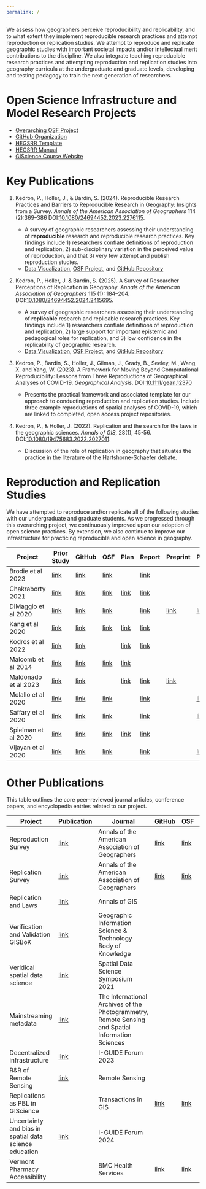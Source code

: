 ```yaml
---
permalink: /
---
```


We assess how geographers perceive reproducibility and replicability, and to what extent they implement reproducible research practices and attempt reproduction or replication studies.
We attempt to reproduce and replicate geographic studies with important societal impacts and/or intellectual merit contributions to the discipline.
We also integrate teaching reproducible research practices and attempting reproduction and replication studies into geography curricula at the undergraduate and graduate levels, developing and testing pedagogy to train the next generation of researchers.

# Open Science Infrastructure and Model Research Projects
- [Overarching OSF Project](https://doi.org/10.17605/OSF.IO/C5A2R)
- [GitHub Organization](https://www.github.com/HEGSRR)
- [HEGSRR Template](https://www.github.com/HEGSRR/HEGSRR-Template)
- [HEGSRR Manual](https://www.github.com/HEGSRR/HEGSRR-Manual)
- [GIScience Course Website](https://opengisci.github.io)

# Key Publications

1. Kedron, P., Holler, J., & Bardin, S. (2024). Reproducible Research Practices and Barriers to Reproducible Research in Geography: Insights from a Survey. *Annals of the American Association of Geographers* 114 (2):369–386 DOI:[10.1080/24694452.2023.2276115](http://doi.org/10.1080/24694452.2023.2276115).
   - A survey of geographic researchers assessing their understanding of **reproducible** research and reproducible research practices. Key findings include 1) researchers conflate definitions of reproduction and replication, 2) sub-disciplinary variation in the perceived value of reproduction, and that 3) very few attempt and publish reproduction studies.
   - [Data Visualization](https://doi.org/10.17605/OSF.IO/B47XU), [OSF Project](https://doi.org/10.17605/OSF.IO/5YEQ8), and [GitHub Repository](https://github.com/HEGSRR/OR-Reproducibility-in-Geography-Survey)

1. Kedron, P., Holler, J. & Bardin, S. (2025). A Survey of Researcher Perceptions of Replication in Geography. *Annals of the American Association of Geographers* 115 (1): 184–204. DOI:[10.1080/24694452.2024.2415695](https://doi.org/10.1080/24694452.2024.2415695).
   - A survey of geographic researchers assessing their understanding of **replicable** research and replicable research practices. Key findings include 1) researchers conflate definitions of reproduction and replication, 2) large support for important epistemic and pedagogical roles for replication, and 3) low confidence in the replicability of geographic research.
   - [Data Visualization](https://doi.org/10.17605/OSF.IO/KUCHA), [OSF Project](https://doi.org/10.17605/OSF.IO/X6QRK), and [GitHub Repository](https://github.com/HEGSRR/OR-Replicability-in-Geography-Survey)

1. Kedron, P., Bardin, S., Holler, J., Gilman, J., Grady, B., Seeley, M., Wang, X. and Yang, W. (2023). A Framework for Moving Beyond Computational Reproducibility: Lessons from Three Reproductions of Geographical Analyses of COVID-19. *Geographical Analysis*. DOI:[10.1111/gean.12370](http://doi.org/10.1111/gean.12370)
   - Presents the practical framework and associated template for our approach to conducting reproduction and replication studies. Include three example reproductions of spatial analyses of COVID-19, which are linked to completed, open access project repositories.

1. Kedron, P., & Holler, J. (2022). Replication and the search for the laws in the geographic sciences. *Annals of GIS*, 28(1), 45-56. DOI:[10.1080/19475683.2022.2027011](https://doi.org/10.1080/19475683.2022.2027011).
   - Discussion of the role of replication in geography that situates the practice in the literature of the Hartshorne-Schaefer debate.

# Reproduction and Replication Studies

We have attempted to reproduce and/or replicate all of the following studies with our undergraduate and graduate students.
As we progressed through this overarching project, we continuously improved upon our adoption of open science practices.
By extension, we also continue to improve our infrastructure for practicing reproducible and open science in geography.

Project | Prior Study | GitHub | OSF | Plan | Report | Preprint | Publication | 
| --- | --- | --- | --- | --- | --- | --- | --- | 
Brodie et al 2023 | [link](https://doi.org/10.1038/s41586-023-06410-z) | [link](https://github.com/HEGSRR/RPl-Brodie-2023) | [link](https://doi.org/10.17605/OSF.IO/QDBU2) |  | [link](https://github.com/HEGSRR/RPl-Brodie-2023/blob/main/docs/report/RPL-Report.pdf) |  | 
Chakraborty 2021 | [link](https://doi.org/10.1016/j.dhjo.2020.101007) | [link](https://github.com/HEGSRR/RPr-Chakraborty-2021) | [link](https://doi.org/10.17605/OSF.IO/S5MTQ) | [link](https://doi.org/10.17605/OSF.IO/MJXHD) | [link](https://doi.org/10.17605/OSF.IO/647EX) |  | 
DiMaggio et al 2020 | [link](https://doi.org/10.1016/j.annepidem.2020.08.012) | [link](https://github.com/HEGSRR/RPl-DiMaggio-2021) | [link](https://doi.org/10.17605/OSF.IO/N32GE) |  | [link](https://github.com/HEGSRR/RPl-DiMaggio-2021/blob/main/docs/report/report.md) | [link](http://doi.org/10.2139/ssrn.3995296) | [link](https://doi.org/10.1016/j.annepidem.2022.05.005)
Kang et al 2020 | [link](https://doi.org/10.1186/s12942-020-00229-x) | [link](https://github.com/HEGSRR/RPr-Kang-2020 ) | [link](https://doi.org/10.17605/OSF.IO/N92V3) | [link](https://github.com/HEGSRR/RPr-Kang-2020/blob/main/docs/report/preanalysis.md) | [link](https://github.com/HEGSRR/RPr-Kang-2020/blob/main/docs/report/02-COVID-19Acc-Original.pdf) |  | 
Kodros et al 2022 | [link](https://doi.org/10.1038/s41467-022-33372-z) | [link](https://github.com/geog210c/Reproduction-Kodros2022-Unequal-Exposure-Metals-Segregation ) |  | [link](https://github.com/geog210c/Reproduction-Kodros2022-Unequal-Exposure-Metals-Segregation/blob/main/docs/report/preanalysis_plan.pdf) | [link](https://github.com/geog210c/Reproduction-Kodros2022-Unequal-Exposure-Metals-Segregation/blob/main/docs/report/final_report.pdf) |  | 
Malcomb et al 2014 | [link](https://doi.org/10.1016/j.apgeog.2014.01.004) | [link](https://github.com/HEGSRR/RPr-Malcomb-2014) | [link](https://doi.org/10.17605/OSF.IO/MGSR4) | [link](https://github.com/HEGSRR/RPr-Malcomb-2014/blob/main/docs/report/preanalysis.md) |  |  | 
Maldonado et al 2023 | [link](https://doi.org/10.1007/s10903-022-01376-y) | [link](https://github.com/geog210c/Reproduction-Maldonado2022-Social-Determinants-Hypertension-Latino-Destinations) |  | [link](https://github.com/geog210c/Reproduction-Maldonado2022-Social-Determinants-Hypertension-Latino-Destinations/blob/main/docs/report/analysis_plan.md ) | [link](https://github.com/geog210c/Reproduction-Maldonado2022-Social-Determinants-Hypertension-Latino-Destinations/blob/main/docs/report/final_report.md) | [link](https://doi.org/10.21203/rs.3.rs-5876157/v1) | 
Molallo et al 2020 | [link](https://doi.org/10.1016/j.scitotenv.2020.138884) | [link](https://github.com/HEGSRR/RPr-Mollalo-2020) | [link](https://doi.org/10.17605/OSF.IO/E43KQ ) |  | [link](https://github.com/HEGSRR/RPr-Mollalo-2020/blob/main/docs/report/RP-Mollalo-Report.pdf) |  | [link](https://doi.org/10.1111/gean.12370)
Saffary et al 2020 | [link](https://doi.org/10.3389/fpubh.2020.579190) | [link](https://github.com/HEGSRR/RPr-Saffary-2020) | [link](https://doi.org/10.17605/OSF.IO/QFKG4) |  | [link](https://github.com/HEGSRR/RPr-Saffary-2020/blob/main/docs/report/RP-Saffary-Report.pdf ) |  | [link](https://doi.org/10.1111/gean.12370)
Spielman et al 2020 | [link](https://doi.org/10.1007/s11069-019-03820-z) | [link](https://github.com/HEGSRR/RPl-Spielman-2020) | [link](https://doi.org/10.17605/OSF.IO/DZPE9) | [link](https://doi.org/10.17605/OSF.IO/9NTDS) | [link](https://doi.org/10.17605/OSF.IO/4S62B) |  | 
Vijayan et al 2020 | [link](https://doi.org/10.1093/cid/ciaa1692) | [link](https://github.com/HEGSRR/RP-Vijayan-2020) | [link](https://doi.org/10.17605/OSF.IO/MY5DZ) |  | [link](https://github.com/HEGSRR/RP-Vijayan-2020/blob/main/docs/report/RP-Vijayan-Report.pdf) |  | [link](https://doi.org/10.1111/gean.12370)

# Other Publications

This table outlines the core peer-reviewed journal articles, conference papers, and encyclopedia entries related to our project.

Project | Publication | Journal | GitHub | OSF | Plan | Report | Preprint | Website
| --- | --- | --- | --- | --- | --- | --- | --- | --- |
Reproduction Survey | [link](https://doi.org/10.1080/24694452.2023.2276115) | Annals of the American Association of Geographers | [link](https://github.com/HEGSRR/OR-Reproducibility-in-Geography-Survey) | [link](https://doi.org/10.17605/OSF.IO/5YEQ8) | [link](https://doi.org/10.17605/OSF.IO/6ZJCP) |  | [link](https://doi.org/10.31219/osf.io/nyrq9) | [link](https://doi.org/10.17605/OSF.IO/B47XU)
Replication Survey | [link](https://doi.org/10.1080/24694452.2024.2415695) | Annals of the American Association of Geographers | [link](https://github.com/HEGSRR/OR-Replicability-in-Geography-Survey) | [link](https://doi.org/10.17605/OSF.IO/X6QRK) | [link](https://doi.org/10.17605/OSF.IO/A4NWG) |  | [link](https://doi.org/10.31222/osf.io/cgvzp_v1) | [link](https://doi.org/10.17605/OSF.IO/KUCHA)
Replication and Laws | [link](https://doi.org/10.1080/19475683.2022.2027011) | Annals of GIS |  |  |  |  |  | 
Verification and Validation GISBoK | [link](https://doi.org/10.22224/gistbok/2024.1.13) | Geographic Information Science & Technology Body of Knowledge |  |  |  |  |  | 
Veridical spatial data science | [link](https://doi.org/10.25436/E20016) | Spatial Data Science Symposium 2021 |  |  |  |  |  | 
Mainstreaming metadata | [link](https://doi.org/10.5194/isprs-archives-XLVIII-4-W1-2022-201-2022) | The International Archives of the Photogrammetry, Remote Sensing and Spatial Information Sciences |  |  |  |  |  | 
Decentralized infrastructure | [link](https://doi.org/10.5703/1288284317675) | I-GUIDE Forum 2023 |  |  |  |  |  | 
R&R of Remote Sensing | [link](https://doi.org/10.3390/rs14215471) | Remote Sensing |  |  |  |  |  | 
Replications as PBL in GIScience |  | Transactions in GIS | [link](https://github.com/HEGSRR/OR-RR-as-PBL-in-GIScience ) | [link](https://doi.org/10.17605/OSF.IO/N8S43) |  |  | [link](https://doi.org/10.31219/osf.io/6mnaj_v1) | 
Uncertainty and bias in spatial data science education | [link](https://doi.org/10.5703/1288284317799) | I-GUIDE Forum 2024 |  |  |  |  |  | 
Vermont Pharmacy Accessibility |  | BMC Health Services | [link](https://github.com/HEGSRR/OR-VT-Pharmacy) | [link](https://doi.org/10.17605/OSF.IO/BCQ9S) | [link](https://doi.org/10.17605/OSF.IO/SKUD7) | [link](https://doi.org/10.17605/OSF.IO/MBC2W) | [link](https://doi.org/10.1101/2025.04.29.25326678) | [link](https://hegsrr.github.io/OR-VT-Pharmacy/)





